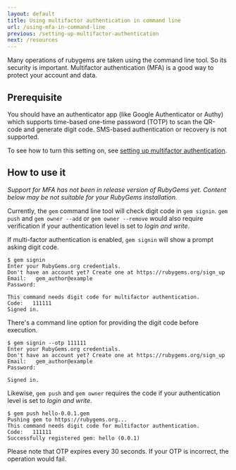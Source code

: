 ```yaml
---
layout: default
title: Using multifactor authentication in command line
url: /using-mfa-in-command-line
previous: /setting-up-multifactor-authentication
next: /resources
---
```


Many operations of rubygems are taken using the command line tool. So its
security is important. Multifactor authentication (MFA) is a good way to
protect your account and data.

## Prerequisite

You should have an authenticator app (like Google Authenticator or Authy) which
supports time-based one-time password (TOTP) to scan the QR-code and generate
digit code. SMS-based authentication or recovery is not supported.

To see how to turn this setting on, see [setting up multifactor authentication](/setting-up-multifactor-authentication).

## How to use it

<em class="t-gray">Support for MFA has not been in release version of RubyGems
yet. Content below may be not suitable for your RubyGems installation.</em>

Currently, the `gem` command line tool will check digit code in `gem signin`.
`gem push` and `gem owner --add` or `gem owner --remove` would also require
verification if your authentication level is set to _login and write_.

If multi-factor authentication is enabled, `gem signin` will show a prompt
asking digit code.

    $ gem signin
    Enter your RubyGems.org credentials.
    Don't have an account yet? Create one at https://rubygems.org/sign_up
    Email:   gem_author@example
    Password:
    
    This command needs digit code for multifactor authentication.
    Code:   111111
    Signed in.

There's a command line option for providing the digit code before execution.

    $ gem signin --otp 111111
    Enter your RubyGems.org credentials.
    Don't have an account yet? Create one at https://rubygems.org/sign_up
    Email:   gem_author@example
    Password:
    
    Signed in.

Likewise, `gem push` and `gem owner` requires the code if your authentication
level is set to _login and write_.

    $ gem push hello-0.0.1.gem
    Pushing gem to https://rubygems.org...
    This command needs digit code for multifactor authentication.
    Code:   111111
    Successfully registered gem: hello (0.0.1)

Please note that OTP expires every 30 seconds. If your OTP is incorrect, the
operation would fail.
